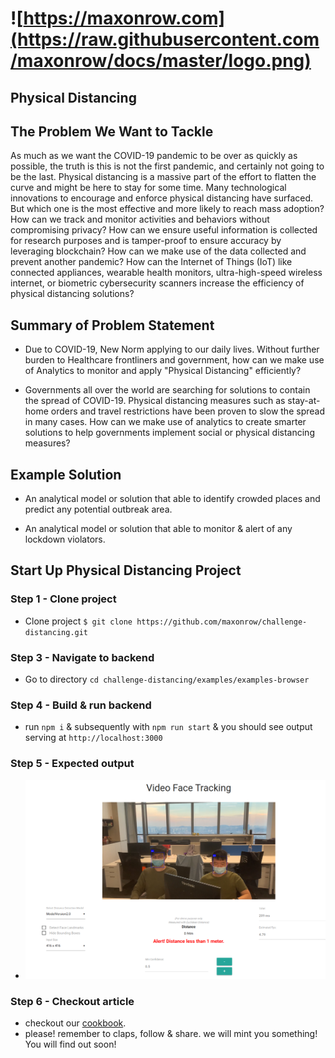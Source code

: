 # ![https://maxonrow.com](https://raw.githubusercontent.com/maxonrow/docs/master/logo.png)

## Physical Distancing

## The Problem We Want to Tackle

As much as we want the COVID-19 pandemic to be over as quickly as possible, the truth is this is not the first pandemic, and certainly not going to be the last. Physical distancing is a massive part of the effort to flatten the curve and might be here to stay for some time. Many technological innovations to encourage and enforce physical distancing have surfaced. But which one is the most effective and more likely to reach mass adoption? How can we track and monitor activities and behaviors without compromising privacy? How can we ensure useful information is collected for research purposes and is tamper-proof to ensure accuracy by leveraging blockchain? How can we make use of the data collected and prevent another pandemic? How can the Internet of Things (IoT) like connected appliances, wearable health monitors, ultra-high-speed wireless internet, or biometric cybersecurity scanners increase the efficiency of physical distancing solutions?

## Summary of Problem Statement

- Due to COVID-19, New Norm applying to our daily lives. Without further burden to Healthcare frontliners and government, how can we make use of Analytics to monitor and apply "Physical Distancing" efficiently?

- Governments all over the world are searching for solutions to contain the spread of COVID-19. Physical distancing measures such as stay-at-home orders and travel restrictions have been proven to slow the spread in many cases. How can we make use of analytics to create smarter solutions to help governments implement social or physical distancing measures?

## Example Solution

- An analytical model or solution that able to identify crowded places and predict any potential outbreak area.

- An analytical model or solution that able to monitor & alert of any lockdown violators.

## Start Up Physical Distancing Project

### Step 1 - Clone project

- Clone project `$ git clone https://github.com/maxonrow/challenge-distancing.git`

### Step 3 - Navigate to backend

- Go to directory `cd challenge-distancing/examples/examples-browser`

### Step 4 - Build & run backend

- run `npm i` & subsequently with `npm run start` & you should see output serving at `http://localhost:3000`

### Step 5 - Expected output

- ![screenshot](geolocation.png)

### Step 6 - Checkout article

- checkout our [cookbook](https://medium.com/maxonrow/maxathon-challenge-1-physical-distancing-ea03769bbd43).
- please! remember to claps, follow & share. we will mint you something! You will find out soon!
